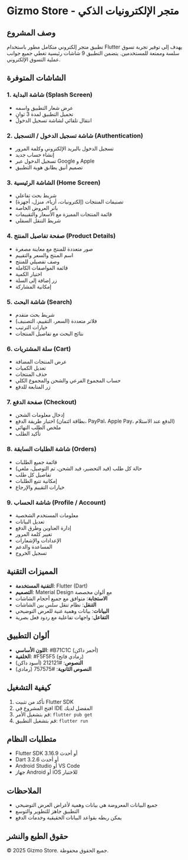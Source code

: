 # Gizmo Store - متجر الإلكترونيات الذكي

## وصف المشروع

تطبيق متجر إلكتروني متكامل مطور باستخدام Flutter يهدف إلى توفير تجربة تسوق سلسة وممتعة للمستخدمين. يتضمن التطبيق 9 شاشات رئيسية تغطي جميع جوانب عملية التسوق الإلكتروني.

## الشاشات المتوفرة

### 1. شاشة البداية (Splash Screen)
- عرض شعار التطبيق واسمه
- تحميل التطبيق لمدة 3 ثوانٍ
- انتقال تلقائي لشاشة تسجيل الدخول

### 2. شاشة تسجيل الدخول / التسجيل (Authentication)
- تسجيل الدخول بالبريد الإلكتروني وكلمة المرور
- إنشاء حساب جديد
- تسجيل الدخول عبر Google و Apple
- تصميم أنيق يطابق هوية التطبيق

### 3. الشاشة الرئيسية (Home Screen)
- شريط بحث تفاعلي
- تصنيفات المنتجات (إلكترونيات، أزياء، منزل، أجهزة)
- بانر العروض الخاصة
- قائمة المنتجات المميزة مع الأسعار والتقييمات
- شريط التنقل السفلي

### 4. صفحة تفاصيل المنتج (Product Details)
- صور متعددة للمنتج مع معاينة مصغرة
- اسم المنتج والسعر والتقييم
- وصف تفصيلي للمنتج
- قائمة المواصفات الكاملة
- اختيار الكمية
- زر إضافة إلى السلة
- إمكانية المشاركة

### 5. شاشة البحث (Search)
- شريط بحث متقدم
- فلاتر متعددة (السعر، التقييم، التصنيف)
- خيارات الترتيب
- نتائج البحث مع تفاصيل المنتجات

### 6. سلة المشتريات (Cart)
- عرض المنتجات المضافة
- تعديل الكميات
- حذف المنتجات
- حساب المجموع الفرعي والشحن والمجموع الكلي
- زر المتابعة للدفع

### 7. صفحة الدفع (Checkout)
- إدخال معلومات الشحن
- اختيار طريقة الدفع (بطاقة ائتمان، PayPal، Apple Pay، الدفع عند الاستلام)
- ملخص الطلب النهائي
- تأكيد الطلب

### 8. شاشة الطلبات السابقة (Orders)
- قائمة جميع الطلبات
- حالة كل طلب (قيد التحضير، قيد الشحن، تم التوصيل، ملغي)
- تفاصيل كل طلب
- إمكانية تتبع الطلبات
- خيارات التقييم والإرجاع

### 9. شاشة الحساب (Profile / Account)
- معلومات المستخدم الشخصية
- تعديل البيانات
- إدارة العناوين وطرق الدفع
- تغيير كلمة المرور
- الإعدادات والإشعارات
- المساعدة والدعم
- تسجيل الخروج

## المميزات التقنية

- **التقنية المستخدمة**: Flutter (Dart)
- **التصميم**: Material Design مع ألوان مخصصة
- **الاستجابة**: متوافق مع جميع أحجام الشاشات
- **التنقل**: نظام تنقل سلس بين الشاشات
- **البيانات**: بيانات وهمية غنية للعرض التوضيحي
- **التفاعل**: واجهات تفاعلية مع ردود فعل بصرية

## ألوان التطبيق

- **اللون الأساسي**: #B71C1C (أحمر داكن)
- **الخلفية**: #F5F5F5 (رمادي فاتح)
- **النصوص**: #212121 (أسود داكن)
- **النصوص الثانوية**: #757575 (رمادي)

## كيفية التشغيل

1. تأكد من تثبيت Flutter SDK
2. افتح المشروع في IDE المفضل لديك
3. قم بتشغيل الأمر: `flutter pub get`
4. قم بتشغيل التطبيق: `flutter run`

## متطلبات النظام

- Flutter SDK 3.16.9 أو أحدث
- Dart 3.2.6 أو أحدث
- Android Studio أو VS Code
- جهاز Android أو iOS للاختبار

## الملاحظات

- جميع البيانات المعروضة هي بيانات وهمية لأغراض العرض التوضيحي
- التطبيق جاهز للتطوير والتوسع
- يمكن ربطه بقواعد البيانات الحقيقية وخدمات الدفع

## حقوق الطبع والنشر

© 2025 Gizmo Store. جميع الحقوق محفوظة.

